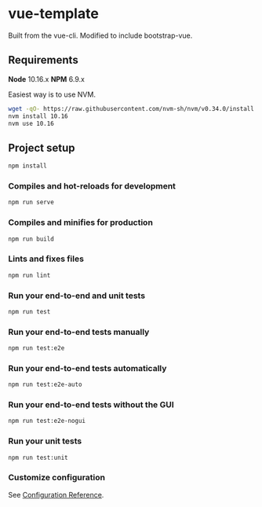 # vue-template

Built from the vue-cli. Modified to include bootstrap-vue.

## Requirements

**Node** 10.16.x
**NPM** 6.9.x

Easiest way is to use NVM.

```bash
wget -qO- https://raw.githubusercontent.com/nvm-sh/nvm/v0.34.0/install.sh | bash
nvm install 10.16
nvm use 10.16
```

## Project setup

```bash
npm install
```

### Compiles and hot-reloads for development

```bash
npm run serve
```

### Compiles and minifies for production

```bash
npm run build
```

### Lints and fixes files

```bash
npm run lint
```

### Run your end-to-end and unit tests

```bash
npm run test
```

### Run your end-to-end tests manually

```bash
npm run test:e2e
```

### Run your end-to-end tests automatically

```bash
npm run test:e2e-auto
```

### Run your end-to-end tests without the GUI

```bash
npm run test:e2e-nogui
```

### Run your unit tests

```bash
npm run test:unit
```

### Customize configuration

See [Configuration Reference](https://cli.vuejs.org/config/).
